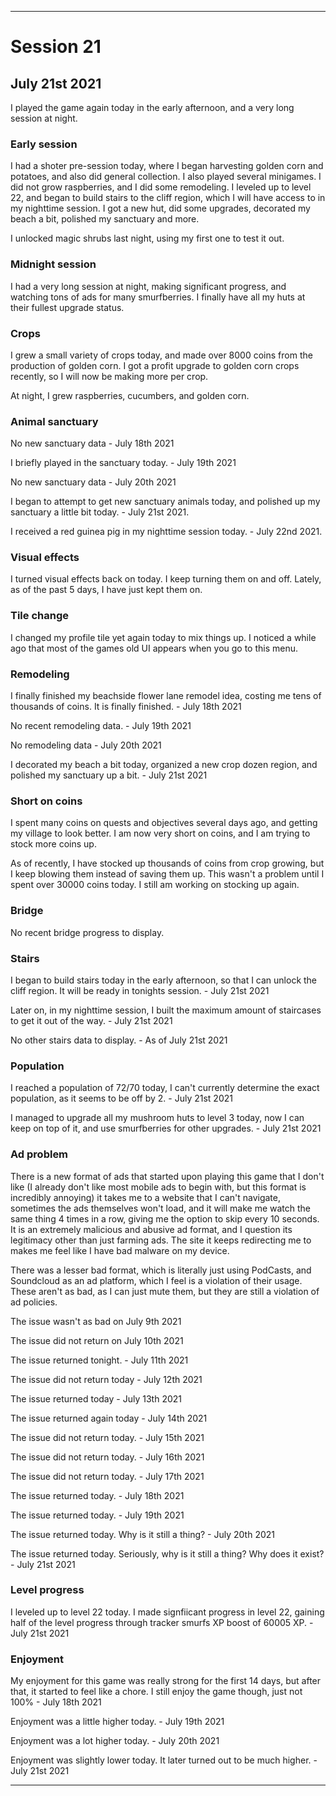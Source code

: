 
***

# Session 21

## July 21st 2021

I played the game again today in the early afternoon, and a very long session at night.

<!-- Session notes July 8th 2021

!-->

### Early session

I had a shoter pre-session today, where I began harvesting golden corn and potatoes, and also did general collection. I also played several minigames. I did not grow raspberries, and I did some remodeling. I leveled up to level 22, and began to build stairs to the cliff region, which I will have access to in my nighttime session. I got a new hut, did some upgrades, decorated my beach a bit, polished my sanctuary and more.

I unlocked magic shrubs last night, using my first one to test it out.

### Midnight session

I had a very long session at night, making significant progress, and watching tons of ads for many smurfberries. I finally have all my huts at their fullest upgrade status.

### Crops

I grew a small variety of crops today, and made over 8000 coins from the production of golden corn. I got a profit upgrade to golden corn crops recently, so I will now be making more per crop.

At night, I grew raspberries, cucumbers, and golden corn.

### Animal sanctuary

No new sanctuary data - July 18th 2021

I briefly played in the sanctuary today. - July 19th 2021

No new sanctuary data - July 20th 2021

I began to attempt to get new sanctuary animals today, and polished up my sanctuary a little bit today. - July 21st 2021.

I received a red guinea pig in my nighttime session today. - July 22nd 2021.

### Visual effects

I turned visual effects back on today. I keep turning them on and off. Lately, as of the past 5 days, I have just kept them on.

### Tile change

I changed my profile tile yet again today to mix things up. I noticed a while ago that most of the games old UI appears when you go to this menu.

### Remodeling

I finally finished my beachside flower lane remodel idea, costing me tens of thousands of coins. It is finally finished. - July 18th 2021

No recent remodeling data. - July 19th 2021

No remodeling data - July 20th 2021

I decorated my beach a bit today, organized a new crop dozen region, and polished my sanctuary up a bit. - July 21st 2021

### Short on coins

I spent many coins on quests and objectives several days ago, and getting my village to look better. I am now very short on coins, and I am trying to stock more coins up.

As of recently, I have stocked up thousands of coins from crop growing, but I keep blowing them instead of saving them up. This wasn't a problem until I spent over 30000 coins today. I still am working on stocking up again.

### Bridge

No recent bridge progress to display.

### Stairs

I began to build stairs today in the early afternoon, so that I can unlock the cliff region. It will be ready in tonights session. - July 21st 2021

Later on, in my nighttime session, I built the maximum amount of staircases to get it out of the way. - July 21st 2021

No other stairs data to display. - As of July 21st 2021

### Population

I reached a population of 72/70 today, I can't currently determine the exact population, as it seems to be off by 2. - July 21st 2021

I managed to upgrade all my mushroom huts to level 3 today, now I can keep on top of it, and use smurfberries for other upgrades. - July 21st 2021

### Ad problem

There is a new format of ads that started upon playing this game that I don't like (I already don't like most mobile ads to begin with, but this format is incredibly annoying) it takes me to a website that I can't navigate, sometimes the ads themselves won't load, and it will make me watch the same thing 4 times in a row, giving me the option to skip every 10 seconds. It is an extremely malicious and abusive ad format, and I question its legitimacy other than just farming ads. The site it keeps redirecting me to makes me feel like I have bad malware on my device.

There was a lesser bad format, which is literally just using PodCasts, and Soundcloud as an ad platform, which I feel is a violation of their usage. These aren't as bad, as I can just mute them, but they are still a violation of ad policies.

The issue wasn't as bad on July 9th 2021

The issue did not return on July 10th 2021

The issue returned tonight. - July 11th 2021

The issue did not return today - July 12th 2021

The issue returned today - July 13th 2021

The issue returned again today - July 14th 2021

The issue did not return today. - July 15th 2021

The issue did not return today. - July 16th 2021

The issue did not return today. - July 17th 2021

The issue returned today. - July 18th 2021

The issue returned today. - July 19th 2021

The issue returned today. Why is it still a thing? - July 20th 2021

The issue returned today. Seriously, why is it still a thing? Why does it exist? - July 21st 2021

### Level progress

<!-- I leveled up to level 18 today. !-->

<!-- I leveled up to level 19 today, and used an ad boost to get additional XP to level up, so that I could progress through level 19 slightly faster (3% faster) !-->

<!-- I made significant progress in level 22 today, but did not level up to level 23 !-->

I leveled up to level 22 today. I made signfiicant progress in level 22, gaining half of the level progress through tracker smurfs XP boost of 60005 XP. - July 21st 2021

<!-- I did not level up today. !-->

### Enjoyment

My enjoyment for this game was really strong for the first 14 days, but after that, it started to feel like a chore. I still enjoy the game though, just not 100% - July 18th 2021

Enjoyment was a little higher today. - July 19th 2021

Enjoyment was a lot higher today. - July 20th 2021

Enjoyment was slightly lower today. It later turned out to be much higher. - July 21st 2021

***
